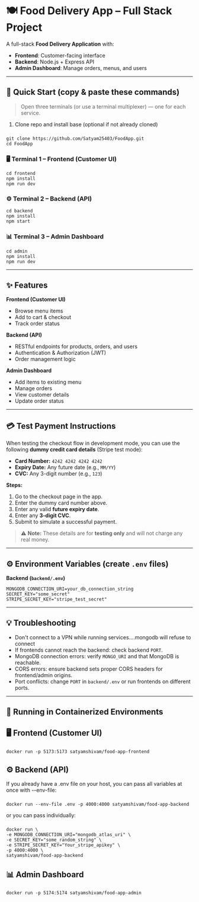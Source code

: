 # 🍽️ Food Delivery App – Full Stack Project

A full-stack **Food Delivery Application** with:
- **Frontend**: Customer-facing interface
- **Backend**: Node.js + Express API
- **Admin Dashboard**: Manage orders, menus, and users

---

## 🚀 Quick Start (copy & paste these commands)

> Open three terminals (or use a terminal multiplexer) — one for each service.

1) Clone repo and install base (optional if not already cloned)

###

    git clone https://github.com/Satyam25403/FoodApp.git
    cd FoodApp

### 🖥️ Terminal 1 – Frontend (Customer UI)

    cd frontend
    npm install
    npm run dev

### ⚙️ Terminal 2 – Backend (API)

    cd backend
    npm install
    npm start

### 📊 Terminal 3 – Admin Dashboard

    cd admin
    npm install
    npm run dev

---

## ✨ Features

**Frontend (Customer UI)**  
- Browse menu items  
- Add to cart & checkout  
- Track order status  

**Backend (API)**  
- RESTful endpoints for products, orders, and users  
- Authentication & Authorization (JWT)  
- Order management logic  

**Admin Dashboard**  
- Add items to existing menu  
- Manage orders  
- View customer details  
- Update order status  

---

## 💳 Test Payment Instructions

When testing the checkout flow in development mode, you can use the following **dummy credit card details** (Stripe test mode):

- **Card Number:** `4242 4242 4242 4242`  
- **Expiry Date:** Any future date (e.g., `MM/YY`)  
- **CVC:** Any 3-digit number (e.g., `123`)  

**Steps:**
1. Go to the checkout page in the app.
2. Enter the dummy card number above.
3. Enter any valid **future expiry date**.
4. Enter any **3-digit CVC**.
5. Submit to simulate a successful payment.

> ⚠️ **Note:** These details are for **testing only** and will not charge any real money.

---

## ⚙️ Environment Variables (create `.env` files)

**Backend (`backend/.env`)**
    
    MONGODB_CONNECTION_URI=your_db_connection_string
    SECRET_KEY="some_secret"
    STRIPE_SECRET_KEY="stripe_test_secret"

---

## 💡 Troubleshooting

- Don't connect to a VPN while running services....mongodb will refuse to connect
- If frontends cannot reach the backend: check backend `PORT`.
- MongoDB connection errors: verify `MONGO_URI` and that MongoDB is reachable.
- CORS errors: ensure backend sets proper CORS headers for frontend/admin origins.
- Port conflicts: change `PORT` in `backend/.env` or run frontends on different ports.

---

## 🐳 Running in Containerized Environments

## 🖥️ Frontend (Customer UI)

### 

    docker run -p 5173:5173 satyamshivam/food-app-frontend


## ⚙️ Backend (API)
If you already have a .env file on your host, you can pass all variables at once with --env-file:

### 

    docker run --env-file .env -p 4000:4000 satyamshivam/food-app-backend

or you can pass individually:

### 

    docker run \
    -e MONGODB_CONNECTION_URI="mongodb_atlas_uri" \
    -e SECRET_KEY="some_random_string" \
    -e STRIPE_SECRET_KEY="Your_stripe_apikey" \
    -p 4000:4000 \
    satyamshivam/food-app-backend 

## 📊 Admin Dashboard

### 

    docker run -p 5174:5174 satyamshivam/food-app-admin
